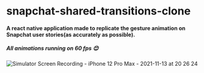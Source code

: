 # snapchat-shared-transitions-clone
#### A react native application made to replicate the gesture animation on Snapchat user stories(as accurately as possible).
##### All animations running on 60 fps 😊
![Simulator Screen Recording - iPhone 12 Pro Max - 2021-11-13 at 20 26 24](https://user-images.githubusercontent.com/36506774/141656630-f64b9c16-d121-41d3-b3f1-c3d15739fdd6.gif)

